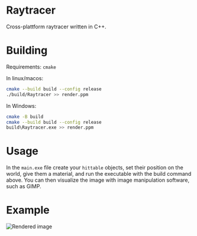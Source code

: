 # Raytracer

Cross-plattform raytracer written in C++.

# Building

Requirements: `cmake`

In linux/macos:
```bash
cmake --build build --config release
./build/Raytracer >> render.ppm
```

In Windows:
```bash
cmake -B build
cmake --build build --config release
build\Raytracer.exe >> render.ppm
```

# Usage
In the `main.exe` file create your `hittable` objects, set their position on the world, 
give them a material, and run the executable with the build command above. You can then 
visualize the image with image manipulation software, such as GIMP.

# Example
![Rendered image](render.ppm)